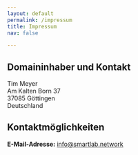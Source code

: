 ```yaml
---
layout: default
permalink: /impressum
title: Impressum
nav: false

---
```

<h2>Domaininhaber und Kontakt</h2>
Tim Meyer<br/>
Am Kalten Born 37<br/>
37085 G&ouml;ttingen<br/>
Deutschland
<h2 id="m56">Kontaktm&ouml;glichkeiten</h2>
<strong>E-Mail-Adresse:</strong> <a href="mailto:info@smartlab.network">info@smartlab.network</a><br/>
